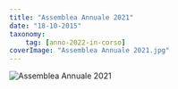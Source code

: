 ```yaml
---
title: "Assemblea Annuale 2021"
date: "18-10-2015"
taxonomy: 
    tag: [anno-2022-in-corso]
coverImage: "Assemblea Annuale 2021.jpg"
---
```


![Assemblea Annuale 2021](images/)
